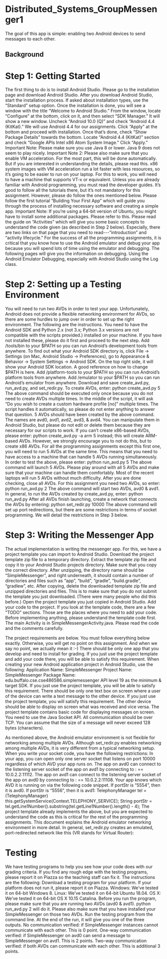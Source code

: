# Distributed_Systems_GroupMessenger1
The goal of this app is simple: enabling two Android devices to send messages to each other.

## Background
# Step 1: Getting Started
The first thing to do is to install Android Studio.
Please go to the installation page and download Android Studio.
After you download Android Studio, start the installation process.
If asked about installation types, use the “Standard” setup option.
Once the installation is done, you will see a window with the title “Welcome to Android Studio.”
From the window, locate “Configure” at the bottom, click on it, and then select “SDK Manager.”
It will show a new window.
Uncheck “Android 10.0 (Q)” and check “Android 4.4 (KitKat).” We will use Android 4.4 for our assignments.
Click “Apply” at the bottom and proceed with installation.
Once that’s done, check “Show Package Details” towards the bottom.
Locate “Android 4.4 (KitKat)” section and check “Google APIs Intel x86 Atom System Image.”
Click “Apply.”
Important Note: Please make sure you use Java 8 or lower. Java 9 does not seem to play nicely.
Important Note 2: Please also make sure that you enable VM acceleration. For the most part, this will be done automatically. But if you are interested in understanding the details, please read this. x86 system images with VM acceleration run a lot faster with less resources, so it’s going to be easier to run on your laptop. For this to work, you will need to have a machine that supports VT-x or equivalent.
Unless you are already familiar with Android programming, you must read the developer guides.
It’s good to follow all the tutorials there, but it’s not mandatory for this assignment. However, please do follow the ones mentioned below.
Please follow the first tutorial “Building Your First App” which will guide you through the process of installing necessary software and creating a simple app.
Important Note: If you’re using a 64-bit version of Ubuntu, you might have to install some additional packages. Please refer to this.
Please read the guide on “Activities” which will give you some basic concepts to understand the code given (as described in Step 2 below). Especially, there are two links on that page that you need to read---”introduction” and “activity lifecycle.”
For the success of all the programming assignments, it is critical that you know how to use the Android emulator and debug your app because you will spend lots of time using the emulator and debugging. The following pages will give you the information on debugging.
Using the Android Emulator
Debugging, especially with Android Studio using the Log class.

# Step 2: Setting up a Testing Environment
You will need to run two AVDs in order to test your app. Unfortunately, Android does not provide a flexible networking environment for AVDs, so there are some hurdles to jump over in order to set up the right environment. The following are the instructions.
You need to have the Android SDK and Python 2.x (not 3.x; Python 3.x versions are not compatible with the scripts provided.) installed on your machine. If you have not installed these, please do it first and proceed to the next step.
Add <your Android SDK directory>/tools/bin to your $PATH so you can run Android’s development tools from anywhere.
To find out what your Android SDK directory is, click File -> Settings (on Mac, Android Studio -> Preferences), go to Appearance & Behavior -> System Settings -> Android SDK. On the top right side, it will show your Android SDK location.
A good reference on how to change $PATH is here.
Add <your Android SDK directory>/platform-tools to your $PATH so you can run Android’s platform tools from anywhere.
Add <your Android SDK directory>/emulator to your $PATH so you can run Android’s emulator from anywhere.
Download and save create_avd.py, run_avd.py, and set_redir.py.
To create AVDs, enter: python create_avd.py 5 <your Android SDK directory>
The above command should be executed only once because you do not need to create AVDs multiple times.
In the middle of the script, it will ask “Do you wish to create a custom hardware profile [no]” multiple times. The script handles it automatically, so please do not enter anything to answer that question.
5 AVDs should have been created by the above command. The names are avd0, avd1, avd2, avd3, & avd4. You can manipulate them in Android Studio, but please do not edit or delete them because they are necessary for our scripts to work.
If you can’t create x86-based AVDs, please enter: python create_avd.py -a arm 5 <your Android SDK directory> instead; this will create ARM-based AVDs. However, we strongly encourage you to not do this, but to create x86 AVDs.
For all the programming assignments except this first one, you will need to run 5 AVDs at the same time. This means that you need to have access to a machine that can handle 5 AVDs running simultaneously.
In order to test the above, please enter: python run_avd.py 5
The above command will launch 5 AVDs.
Please play around with all 5 AVDs and make sure that your machine can handle them comfortably. Most of the recent laptops will run 5 AVDs without much difficulty.
After you are done checking, close all AVDs.
For this assignment you need two AVDs, so enter: python run_avd.py 2
The above command will start two AVDs, avd0 & avd1.
In general, to run the AVDs created by create_avd.py, enter: python run_avd.py <number of AVDs>
After all AVDs finish launching, create a network that connects the AVDs by entering: python set_redir.py 10000
The above command will set up port redirections, but there are some restrictions in terms of socket programming. We will detail the restrictions in Step 3 below.

# Step 3: Writing the Messenger App
The actual implementation is writing the messenger app. For this, we have a project template you can import to Android Studio.
Download the project template zip file to a temporary directory.
Extract the template zip file and copy it to your Android Studio projects directory.
Make sure that you copy the correct directory. After unzipping, the directory name should be “SimpleMessenger”, and right underneath, it should contain a number of directories and files such as “app”, “build”, “gradle”, “build.gradle”, “gradlew”, etc.
After copying, delete the downloaded template zip file and unzipped directories and files. This is to make sure that you do not submit the template you just downloaded. (There were many people who did this before.)
Open the project template you just copied in Android Studio.
Add your code to the project. If you look at the template code, there are a few “TODO” sections. Those are the places where you need to add your code.
Before implementing anything, please understand the template code first.
The main Activity is in SimpleMessengerActivity.java.
Please read the code and the comments carefully.

The project requirements are below. You must follow everything below exactly. Otherwise, you will get no point on this assignment. And when we say no point, we actually mean it :-)
There should be only one app that you develop and need to install for grading. If you just use the project template and add your code there, you will be able to satisfy this requirement.
When creating your new Android application project in Android Studio, use the following:
Application Name: SimpleMessenger
Project Name: SimpleMessenger
Package Name: edu.buffalo.cse.cse486586.simplemessenger
API level 19 as the minimum & target SDK.
If you just use the project template, you will be able to satisfy this requirement.
There should be only one text box on screen where a user of the device can write a text message to the other device. If you just use the project template, you will satisfy this requirement.
The other device should be able to display on screen what was received and vice versa. The project template contains basic code for displaying messages on screen.
You need to use the Java Socket API.
All communication should be over TCP.
You can assume that the size of a message will never exceed 128 bytes (characters).

As mentioned above, the Android emulator environment is not flexible for networking among multiple AVDs. Although set_redir.py enables networking among multiple AVDs, it is very different from a typical networking setup. When you write your socket code, you have the following restrictions:
In your app, you can open only one server socket that listens on port 10000 regardless of which AVD your app runs on.
The app on avd0 can connect to the listening server socket of the app on avd1 by connecting to <ip>:<port> == 10.0.2.2:11112.
The app on avd1 can connect to the listening server socket of the app on avd0 by connecting to <ip>:<port> == 10.0.2.2:11108.
Your app knows which AVD it is running on via the following code snippet. If portStr is “5554”, then it is avd0. If portStr is “5556”, then it is avd1:
TelephonyManager tel =
        (TelephonyManager) this.getSystemService(Context.TELEPHONY_SERVICE);
String portStr = tel.getLine1Number().substring(tel.getLine1Number().length() - 4);
The project template already implements the above, but you are expected to understand the code as this is critical for the rest of the programming assignments.
This document explains the Android emulator networking environment in more detail.
In general, set_redir.py creates an emulated, port-redirected network like this (VR stands for Virtual Router):

# Testing
We have testing programs to help you see how your code does with our grading criteria. If you find any rough edge with the testing programs, please report it on Piazza so the teaching staff can fix it. The instructions are the following:
Download a testing program for your platform. If your platform does not run it, please report it on Piazza.
Windows: We’ve tested it on 64-bit Windows 8.
Linux: We’ve tested it on 64-bit Ubuntu 18.04.
OS X: We’ve tested it on 64-bit OS X 10.15 Catalina.
Before you run the program, please make sure that you are running two AVDs (avd0 & avd1). python run_avd.py 2 will do it.
Please also make sure that you have installed your SimpleMessenger on those two AVDs.
Run the testing program from the command line.
At the end of the run, it will give you one of the three outputs.
No communication verified: if SimpleMessenger instances cannot communicate with each other. This is 0 point.
One-way communication verified: if SimpleMessenger on avd0 can send a message to SimpleMessenger on avd1. This is 2 points.
Two-way communication verified: if both AVDs can communicate with each other. This is additional 3 points.

